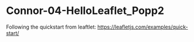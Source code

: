 # Connor-04-HelloLeaflet_Popp2

Following the quickstart from leaftlet: https://leafletjs.com/examples/quick-start/

